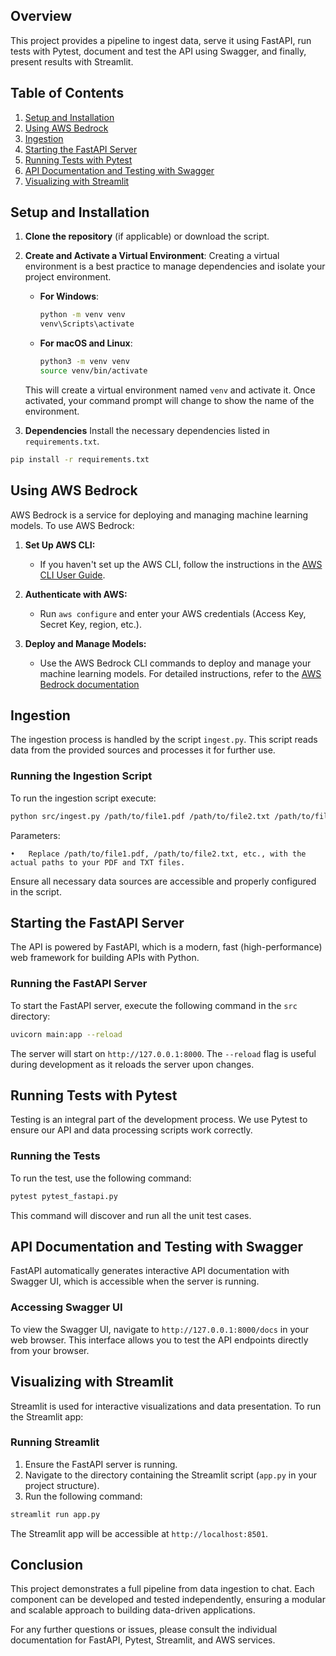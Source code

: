 ## Overview

This project provides a pipeline to ingest data, serve it using FastAPI, run tests with Pytest, document and test the API using Swagger, and finally, present results with Streamlit.

## Table of Contents
1. [Setup and Installation](#setup-and-installation)
2. [Using AWS Bedrock](#using-aws-bedrock)
2. [Ingestion](#ingestion)
3. [Starting the FastAPI Server](#starting-the-fastapi-server)
4. [Running Tests with Pytest](#running-tests-with-pytest)
5. [API Documentation and Testing with Swagger](#api-documentation-and-testing-with-swagger)
6. [Visualizing with Streamlit](#visualizing-with-streamlit)


## Setup and Installation

1. **Clone the repository** (if applicable) or download the script.

2. **Create and Activate a Virtual Environment**:
   Creating a virtual environment is a best practice to manage dependencies and isolate your project environment.

   - **For Windows**:
     ```bash
     python -m venv venv
     venv\Scripts\activate
     ```

   - **For macOS and Linux**:
     ```bash
     python3 -m venv venv
     source venv/bin/activate
     ```

   This will create a virtual environment named `venv` and activate it. Once activated, your command prompt will change to show the name of the environment.

3. **Dependencies**
Install the necessary dependencies listed in `requirements.txt`.

```bash
pip install -r requirements.txt
```

## Using AWS Bedrock

AWS Bedrock is a service for deploying and managing machine learning models. To use AWS Bedrock:

1. **Set Up AWS CLI:**
   - If you haven't set up the AWS CLI, follow the instructions in the [AWS CLI User Guide](https://docs.aws.amazon.com/cli/latest/userguide/cli-configure-quickstart.html).

2. **Authenticate with AWS:**
   - Run `aws configure` and enter your AWS credentials (Access Key, Secret Key, region, etc.).

3. **Deploy and Manage Models:**
   - Use the AWS Bedrock CLI commands to deploy and manage your machine learning models. For detailed instructions, refer to the [AWS Bedrock documentation](https://docs.aws.amazon.com/bedrock/latest/userguide/what-is-bedrock.html)

## Ingestion

The ingestion process is handled by the script `ingest.py`. This script reads data from the provided sources and processes it for further use.

### Running the Ingestion Script

To run the ingestion script execute:

```bash
python src/ingest.py /path/to/file1.pdf /path/to/file2.txt /path/to/file3.pdf
```

Parameters:

	•	Replace /path/to/file1.pdf, /path/to/file2.txt, etc., with the actual paths to your PDF and TXT files.

Ensure all necessary data sources are accessible and properly configured in the script.


## Starting the FastAPI Server

The API is powered by FastAPI, which is a modern, fast (high-performance) web framework for building APIs with Python.

### Running the FastAPI Server

To start the FastAPI server, execute the following command in the `src` directory:

```bash
uvicorn main:app --reload
```

The server will start on `http://127.0.0.1:8000`. The `--reload` flag is useful during development as it reloads the server upon changes.

## Running Tests with Pytest

Testing is an integral part of the development process. We use Pytest to ensure our API and data processing scripts work correctly.

### Running the Tests

To run the test, use the following command:

```bash
pytest pytest_fastapi.py
```

This command will discover and run all the unit test cases.

## API Documentation and Testing with Swagger

FastAPI automatically generates interactive API documentation with Swagger UI, which is accessible when the server is running.

### Accessing Swagger UI

To view the Swagger UI, navigate to `http://127.0.0.1:8000/docs` in your web browser. This interface allows you to test the API endpoints directly from your browser.

## Visualizing with Streamlit

Streamlit is used for interactive visualizations and data presentation. To run the Streamlit app:

### Running Streamlit

1. Ensure the FastAPI server is running.
2. Navigate to the directory containing the Streamlit script (`app.py` in your project structure).
3. Run the following command:

```bash
streamlit run app.py
```

The Streamlit app will be accessible at `http://localhost:8501`.




## Conclusion

This project demonstrates a full pipeline from data ingestion to chat. Each component can be developed and tested independently, ensuring a modular and scalable approach to building data-driven applications.

For any further questions or issues, please consult the individual documentation for FastAPI, Pytest, Streamlit, and AWS services.
